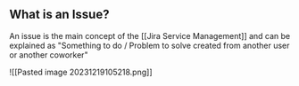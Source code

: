 
## What is an Issue?

An issue is the main concept of the [[Jira Service Management]] and can be explained as "Something to do / Problem to solve created from another user or another coworker"

![[Pasted image 20231219105218.png]]
